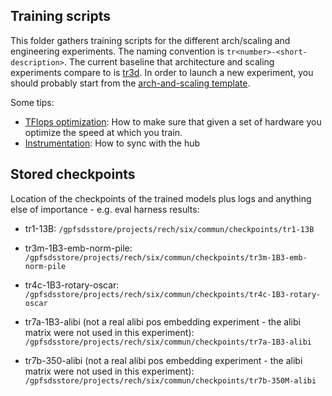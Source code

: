 ## Training scripts

This folder gathers training scripts for the different arch/scaling and engineering experiments. The naming convention is `tr<number>-<short-description>`. The current baseline that architecture and scaling experiments compare to is [tr3d](https://github.com/bigscience-workshop/bigscience/blob/master/train/tr3-1B3-baseline/tr3d-1B3-more-warmup.slurm). In order to launch a new experiment, you should probably start from the [arch-and-scaling template](https://github.com/bigscience-workshop/bigscience/blob/master/train/arch-and-scaling-template.slurm).

Some tips:
 - [TFlops optimization](https://github.com/bigscience-workshop/bigscience/blob/master/train/tflops_optimization.md): How to make sure that given a set of hardware you optimize the speed at which you train.
 - [Instrumentation](https://github.com/bigscience-workshop/bigscience/blob/master/tools/README.md): How to sync with the hub

## Stored checkpoints

Location of the checkpoints of the trained models plus logs and anything else of importance - e.g. eval harness results:

- tr1-13B: `/gpfsdsstore/projects/rech/six/commun/checkpoints/tr1-13B`
- tr3m-1B3-emb-norm-pile: `/gpfsdsstore/projects/rech/six/commun/checkpoints/tr3m-1B3-emb-norm-pile`

- tr4c-1B3-rotary-oscar: `/gpfsdsstore/projects/rech/six/commun/checkpoints/tr4c-1B3-rotary-oscar`
- tr7a-1B3-alibi (not a real alibi pos embedding experiment - the alibi matrix were not used in this experiment): `/gpfsdsstore/projects/rech/six/commun/checkpoints/tr7a-1B3-alibi`
- tr7b-350-alibi (not a real alibi pos embedding experiment - the alibi matrix were not used in this experiment): `/gpfsdsstore/projects/rech/six/commun/checkpoints/tr7b-350M-alibi`
